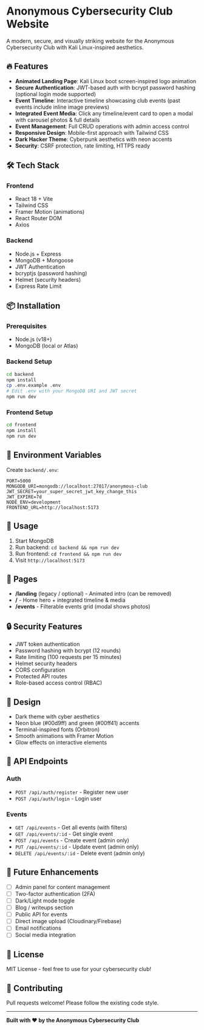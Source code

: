 # Anonymous Cybersecurity Club Website

A modern, secure, and visually striking website for the Anonymous Cybersecurity Club with Kali Linux-inspired aesthetics.

## 🔥 Features

- **Animated Landing Page**: Kali Linux boot screen-inspired logo animation
- **Secure Authentication**: JWT-based auth with bcrypt password hashing (optional login mode supported)
- **Event Timeline**: Interactive timeline showcasing club events (past events include inline image previews)
- **Integrated Event Media**: Click any timeline/event card to open a modal with carousel photos & full details
- **Event Management**: Full CRUD operations with admin access control
- **Responsive Design**: Mobile-first approach with Tailwind CSS
- **Dark Hacker Theme**: Cyberpunk aesthetics with neon accents
- **Security**: CSRF protection, rate limiting, HTTPS ready

## 🛠️ Tech Stack

### Frontend
- React 18 + Vite
- Tailwind CSS
- Framer Motion (animations)
- React Router DOM
- Axios

### Backend
- Node.js + Express
- MongoDB + Mongoose
- JWT Authentication
- bcryptjs (password hashing)
- Helmet (security headers)
- Express Rate Limit

## 📦 Installation

### Prerequisites
- Node.js (v18+)
- MongoDB (local or Atlas)

### Backend Setup

```bash
cd backend
npm install
cp .env.example .env
# Edit .env with your MongoDB URI and JWT secret
npm run dev
```

### Frontend Setup

```bash
cd frontend
npm install
npm run dev
```

## 🔐 Environment Variables

Create `backend/.env`:

```env
PORT=5000
MONGODB_URI=mongodb://localhost:27017/anonymous-club
JWT_SECRET=your_super_secret_jwt_key_change_this
JWT_EXPIRE=7d
NODE_ENV=development
FRONTEND_URL=http://localhost:5173
```

## 🚀 Usage

1. Start MongoDB
2. Run backend: `cd backend && npm run dev`
3. Run frontend: `cd frontend && npm run dev`
4. Visit `http://localhost:5173`

## 📱 Pages

- **/landing** (legacy / optional) - Animated intro (can be removed)
- **/** - Home hero + integrated timeline & media
- **/events** - Filterable events grid (modal shows photos)

## 🔒 Security Features

- JWT token authentication
- Password hashing with bcrypt (12 rounds)
- Rate limiting (100 requests per 15 minutes)
- Helmet security headers
- CORS configuration
- Protected API routes
- Role-based access control (RBAC)

## 🎨 Design

- Dark theme with cyber aesthetics
- Neon blue (#00d9ff) and green (#00ff41) accents
- Terminal-inspired fonts (Orbitron)
- Smooth animations with Framer Motion
- Glow effects on interactive elements

## 📝 API Endpoints

### Auth
- `POST /api/auth/register` - Register new user
- `POST /api/auth/login` - Login user

### Events
- `GET /api/events` - Get all events (with filters)
- `GET /api/events/:id` - Get single event
- `POST /api/events` - Create event (admin only)
- `PUT /api/events/:id` - Update event (admin only)
- `DELETE /api/events/:id` - Delete event (admin only)

## 🎯 Future Enhancements

- [ ] Admin panel for content management
- [ ] Two-factor authentication (2FA)
- [ ] Dark/Light mode toggle
- [ ] Blog / writeups section
- [ ] Public API for events
- [ ] Direct image upload (Cloudinary/Firebase)
- [ ] Email notifications
- [ ] Social media integration

## 📄 License

MIT License - feel free to use for your cybersecurity club!

## 🤝 Contributing

Pull requests welcome! Please follow the existing code style.

---

**Built with ❤️ by the Anonymous Cybersecurity Club**
